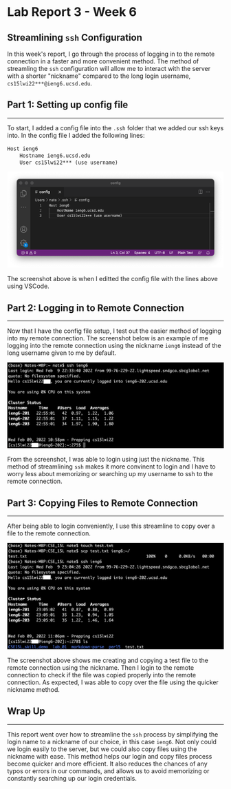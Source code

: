 # Lab Report 3 - Week 6

## Streamlining `ssh` Configuration

In this week's report, I go through the process of logging in to the remote connection in a faster and more convenient method. The method of streamling the `ssh` configuration will allow me to interact with the server with a shorter "nickname" compared to the long login username, `cs15lwi22***@ieng6.ucsd.edu`.

## Part 1: Setting up config file
---
To start, I added a config file into the `.ssh` folder that we added our ssh keys into. In the config file I added the following lines:

```
Host ieng6
    Hostname ieng6.ucsd.edu
    User cs15lwi22*** (use username)
```

![Editing config file](lab_report_3_config.png)

The screenshot above is when I editted the config file with the lines above using VSCode.

## Part 2: Logging in to Remote Connection
---
Now that I have the config file setup, I test out the easier method of logging into my remote connection. The screenshot below is an example of me logging into the remote connection using the nickname `ieng6` instead of the long username given to me by default.

![SSH to remote connection](lab_report_3_ssh.png)

From the screenshot, I was able to login using just the nickname. This method of streamlining `ssh` makes it more convinent to login and I have to worry less about memorizing or searching up my username to ssh to the remote connection.

## Part 3: Copying Files to Remote Connection
---
After being able to login conveniently, I use this streamline to copy over a file to the remote connection.

![SCP to remote connection](lab_report_3_scp.png)

The screenshot above shows me creating and copying a test file to the remote connection using the nickname. Then I login to the remote connection to check if the file was copied properly into the remote connection. As expected, I was able to copy over the file using the quicker nickname method.

## Wrap Up
---
This report went over how to streamline the `ssh` process by simplifying the login name to a nickname of our choice, in this case `ieng6`. Not only could we login easily to the server, but we could also copy files using the nickname with ease. This method helps our login and copy files process become quicker and more efficient. It also reduces the chances of any typos or errors in our commands, and allows us to avoid memorizing or constantly searching up our login credentials.